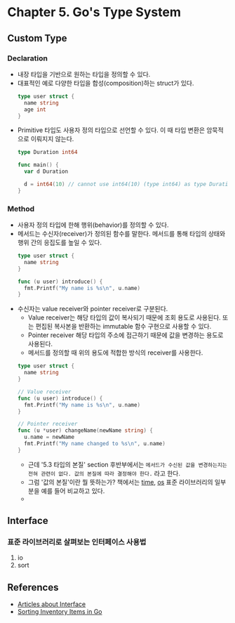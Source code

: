 # Chapter 5. Go's Type System

## Custom Type

### Declaration
- 내장 타입을 기반으로 원하는 타입을 정의할 수 있다.
- 대표적인 예로 다양한 타입을 합성(composition)하는 struct가 있다.
  ```go
  type user struct {
    name string
    age int
  }
  ```
- Primitive 타입도 사용자 정의 타입으로 선언할 수 있다. 이 때 타입 변환은 암묵적으로 이뤄지지 않는다.
  ```go
  type Duration int64

  func main() {
    var d Duration

    d = int64(10) // cannot use int64(10) (type int64) as type Duration in assignment
  }
  ```

### Method
- 사용자 정의 타입에 한해 행위(behavior)를 정의할 수 있다.
- 메서드는 수신자(receiver)가 정의된 함수를 말한다. 메서드를 통해 타입의 상태와 행위 간의 응집도를 높일 수 있다.
  ```go
  type user struct {
    name string
  }

  func (u user) introduce() {
    fmt.Printf("My name is %s\n", u.name)
  }
  ```
- 수신자는 value receiver와 pointer receiver로 구분된다. 
  - Value receiver는 해당 타입의 값이 복사되기 때문에 조회 용도로 사용된다. 또는 편집된 복사본을 반환하는 immutable 함수 구현으로 사용할 수 있다.
  - Pointer receiver 해당 타입의 주소에 접근하기 때문에 값을 변경하는 용도로 사용된다.
  - 메서드를 정의할 때 위의 용도에 적합한 방식의 receiver를 사용한다.
  ```go
  type user struct {
    name string
  }

  // Value receiver
  func (u user) introduce() {
    fmt.Printf("My name is %s\n", u.name)
  }

  // Pointer receiver
  func (u *user) changeName(newName string) {
    u.name = newName
    fmt.Printf("My name changed to %s\n", u.name)
  }
  ```
  - 근데 '5.3 타입의 본질' section 후반부에서는 `메서드가 수신된 값을 변경하는지는 전혀 관련이 없다. 값의 본질에 따라 결정해야 한다.` 라고 한다. 
  - 그럼 '값의 본질'이란 뭘 뜻하는가? 책에서는 [time](https://golang.org/pkg/time/), [os](https://golang.org/pkg/os/) 표준 라이브러리의 일부분을 예를 들어 비교하고 있다.
  - 


## Interface

### 표준 라이브러리로 살펴보는 인터페이스 사용법

1. io
2. sort



## References
- [Articles about Interface](https://github.com/golang/go/wiki/Articles#interfaces--oop)
- [Sorting Inventory Items in Go](https://adampresley.github.io/2015/09/06/sorting-inventory-items-in-go.html)